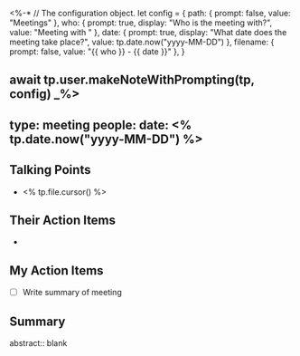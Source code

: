 <%-*
// The configuration object.
let config = {
	path: {
		prompt: false,
		value: "Meetings"
    },
    who: {
	    prompt: true,
	    display: "Who is the meeting with?",
	    value: "Meeting with "
    },
	date: {
		 prompt: true,
		 display: "What date does the meeting take place?",
		 value:  tp.date.now("yyyy-MM-DD")
	},
    filename: {
        prompt: false,
        value: "{{ who }} - {{ date }}"
    },
}

await tp.user.makeNoteWithPrompting(tp, config)
_%>
---
type: meeting
people: 
date: <% tp.date.now("yyyy-MM-DD") %>
---


## Talking Points

- <% tp.file.cursor() %>

## Their Action Items

- 

## My Action Items

- [ ] Write summary of meeting 

## Summary

abstract:: blank